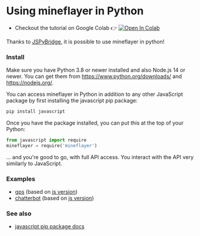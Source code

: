 # Using mineflayer in Python

* Checkout the tutorial on Google Colab 👉 [![Open In Colab](https://colab.research.google.com/assets/colab-badge.svg)](https://colab.research.google.com/github/PrismarineJS/mineflayer/blob/master/docs/mineflayer.ipynb)

Thanks to [JSPyBridge](https://github.com/extremeheat/JSPyBridge), it is possible to use mineflayer in python!


### Install

Make sure you have Python 3.8 or newer installed and also Node.js 14 or newer. You can get them from https://www.python.org/downloads/ and https://nodejs.org/.

You can access mineflayer in Python in addition to any other JavaScript package by first installing the javascript pip package:

```sh
pip install javascript
```


Once you have the package installed, you can put this at the top of your Python:

```py
from javascript import require
mineflayer = require('mineflayer')
```

... and you're good to go, with full API access. You interact with the API very similarly to JavaScript. 

### Examples

* [gps](https://github.com/PrismarineJS/mineflayer/blob/master/examples/python/basic.py) (based on [js version](https://github.com/PrismarineJS/mineflayer/blob/master/examples/pathfinder/gps.js))
* [chatterbot](https://github.com/PrismarineJS/mineflayer/blob/master/examples/python/chatterbox.py)  (based on [js version](https://github.com/PrismarineJS/mineflayer/blob/py/examples/chatterbox.js))

### See also
* [javascript pip package docs](https://github.com/extremeheat/JSPyBridge/blob/master/docs/python.md)
